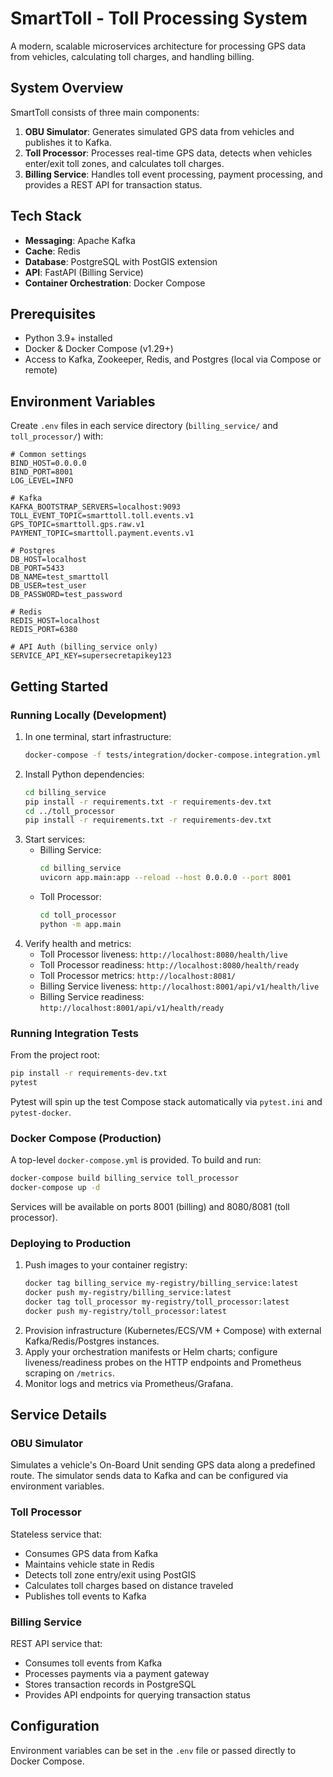 # SmartToll - Toll Processing System

A modern, scalable microservices architecture for processing GPS data from vehicles, calculating toll charges, and handling billing.

## System Overview

SmartToll consists of three main components:

1. **OBU Simulator**: Generates simulated GPS data from vehicles and publishes it to Kafka.
2. **Toll Processor**: Processes real-time GPS data, detects when vehicles enter/exit toll zones, and calculates toll charges.
3. **Billing Service**: Handles toll event processing, payment processing, and provides a REST API for transaction status.

## Tech Stack

- **Messaging**: Apache Kafka
- **Cache**: Redis
- **Database**: PostgreSQL with PostGIS extension
- **API**: FastAPI (Billing Service)
- **Container Orchestration**: Docker Compose

## Prerequisites

- Python 3.9+ installed
- Docker & Docker Compose (v1.29+)
- Access to Kafka, Zookeeper, Redis, and Postgres (local via Compose or remote)

## Environment Variables

Create `.env` files in each service directory (`billing_service/` and `toll_processor/`) with:

```
# Common settings
BIND_HOST=0.0.0.0
BIND_PORT=8001
LOG_LEVEL=INFO

# Kafka
KAFKA_BOOTSTRAP_SERVERS=localhost:9093
TOLL_EVENT_TOPIC=smarttoll.toll.events.v1
GPS_TOPIC=smarttoll.gps.raw.v1
PAYMENT_TOPIC=smarttoll.payment.events.v1

# Postgres
DB_HOST=localhost
DB_PORT=5433
DB_NAME=test_smarttoll
DB_USER=test_user
DB_PASSWORD=test_password

# Redis
REDIS_HOST=localhost
REDIS_PORT=6380

# API Auth (billing_service only)
SERVICE_API_KEY=supersecretapikey123
```

## Getting Started

### Running Locally (Development)

1. In one terminal, start infrastructure:
   ```bash
   docker-compose -f tests/integration/docker-compose.integration.yml up -d
   ```
2. Install Python dependencies:
   ```bash
   cd billing_service
   pip install -r requirements.txt -r requirements-dev.txt
   cd ../toll_processor
   pip install -r requirements.txt -r requirements-dev.txt
   ```
3. Start services:
   - Billing Service:
     ```bash
     cd billing_service
     uvicorn app.main:app --reload --host 0.0.0.0 --port 8001
     ```
   - Toll Processor:
     ```bash
     cd toll_processor
     python -m app.main
     ```
4. Verify health and metrics:
   - Toll Processor liveness: `http://localhost:8080/health/live`
   - Toll Processor readiness: `http://localhost:8080/health/ready`
   - Toll Processor metrics: `http://localhost:8081/`
   - Billing Service liveness: `http://localhost:8001/api/v1/health/live`
   - Billing Service readiness: `http://localhost:8001/api/v1/health/ready`

### Running Integration Tests

From the project root:
```bash
pip install -r requirements-dev.txt
pytest
```
Pytest will spin up the test Compose stack automatically via `pytest.ini` and `pytest-docker`.

### Docker Compose (Production)

A top-level `docker-compose.yml` is provided. To build and run:

```bash
docker-compose build billing_service toll_processor
docker-compose up -d
```

Services will be available on ports 8001 (billing) and 8080/8081 (toll processor).

### Deploying to Production

1. Push images to your container registry:
   ```bash
   docker tag billing_service my-registry/billing_service:latest
   docker push my-registry/billing_service:latest
   docker tag toll_processor my-registry/toll_processor:latest
   docker push my-registry/toll_processor:latest
   ```
2. Provision infrastructure (Kubernetes/ECS/VM + Compose) with external Kafka/Redis/Postgres instances.
3. Apply your orchestration manifests or Helm charts; configure liveness/readiness probes on the HTTP endpoints and Prometheus scraping on `/metrics`.
4. Monitor logs and metrics via Prometheus/Grafana.

## Service Details

### OBU Simulator

Simulates a vehicle's On-Board Unit sending GPS data along a predefined route. The simulator sends data to Kafka and can be configured via environment variables.

### Toll Processor

Stateless service that:
- Consumes GPS data from Kafka
- Maintains vehicle state in Redis
- Detects toll zone entry/exit using PostGIS
- Calculates toll charges based on distance traveled
- Publishes toll events to Kafka

### Billing Service

REST API service that:
- Consumes toll events from Kafka
- Processes payments via a payment gateway
- Stores transaction records in PostgreSQL
- Provides API endpoints for querying transaction status

## Configuration

Environment variables can be set in the `.env` file or passed directly to Docker Compose.

